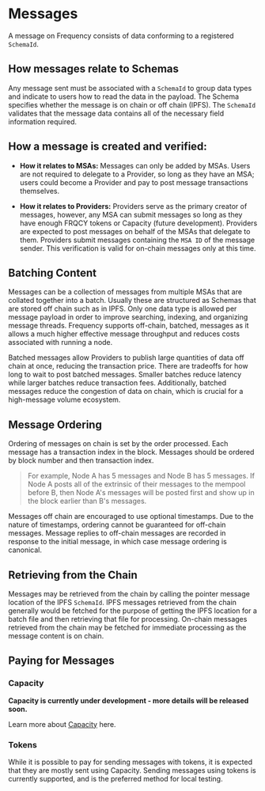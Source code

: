 # Messages

A message on Frequency consists of data conforming to a registered `SchemaId`.

## How messages relate to Schemas
Any message sent must be associated with a `SchemaId` to group data types and indicate to users how to read the data in the payload.
The Schema specifies whether the message is on chain or off chain (IPFS).
The `SchemaId` validates that the message data contains all of the necessary field information required.

## How a message is created and verified:
* **How it relates to MSAs:**
Messages can only be added by MSAs.
Users are not required to delegate to a Provider, so long as they have an MSA; users could become a Provider and pay to post message transactions themselves.

* **How it relates to Providers:**
Providers serve as the primary creator of messages, however, any MSA can submit messages so long as they have enough FRQCY tokens or Capacity (future development).
Providers are expected to post messages on behalf of the MSAs that delegate to them.
Providers submit messages containing the `MSA ID` of the message sender.
This verification is valid for on-chain messages only at this time.

## Batching Content

Messages can be a collection of messages from multiple MSAs that are collated together into a batch.
Usually these are structured as Schemas that are stored off chain such as in IPFS.
Only one data type is allowed per message payload in order to improve searching, indexing, and organizing message threads.
Frequency supports off-chain, batched, messages as it allows a much higher effective message throughput and reduces costs associated with running a node.

Batched messages allow Providers to publish large quantities of data off chain at once, reducing the transaction price.
There are tradeoffs for how long to wait to post batched messages.
Smaller batches reduce latency while larger batches reduce transaction fees.
Additionally, batched messages reduce the congestion of data on chain, which is crucial for a high-message volume ecosystem.

## Message Ordering

Ordering of messages on chain is set by the order processed.
Each message has a transaction index in the block.
Messages should be ordered by block number and then transaction index.

> For example, Node A has 5 messages and Node B has 5 messages.
> If Node A posts all of the extrinsic of their messages to the mempool before B, then Node A's messages will be posted first and show up in the block earlier than B's messages.

Messages off chain are encouraged to use optional timestamps.
Due to the nature of timestamps, ordering cannot be guaranteed for off-chain messages.
Message replies to off-chain messages are recorded in response to the initial message, in which case message ordering is canonical.

## Retrieving from the Chain
Messages may be retrieved from the chain by calling the pointer message location of the IPFS `SchemaId`.
IPFS messages retrieved from the chain generally would be fetched for the purpose of getting the IPFS location for a batch file and then retrieving that file for processing.
On-chain messages retrieved from the chain may be fetched for immediate processing as the message content is on chain.

## Paying for Messages

### Capacity
**Capacity is currently under development - more details will be released soon.**

Learn more about [Capacity](../Tokenomics/Capacity.md) here.

### Tokens

While it is possible to pay for sending messages with tokens, it is expected that they are mostly sent using Capacity.
Sending messages using tokens is currently supported, and is the preferred method for local testing.

